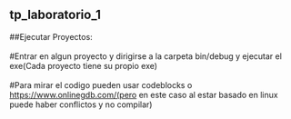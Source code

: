 ## tp_laboratorio_1<br>

##Ejecutar Proyectos:<br><br>
#Entrar en algun proyecto y dirigirse a la carpeta bin/debug y ejecutar el exe(Cada proyecto tiene su propio exe)
<br><br>
#Para mirar el codigo pueden usar codeblocks o https://www.onlinegdb.com/(pero en este caso al estar basado en linux puede haber conflictos y no compilar)
